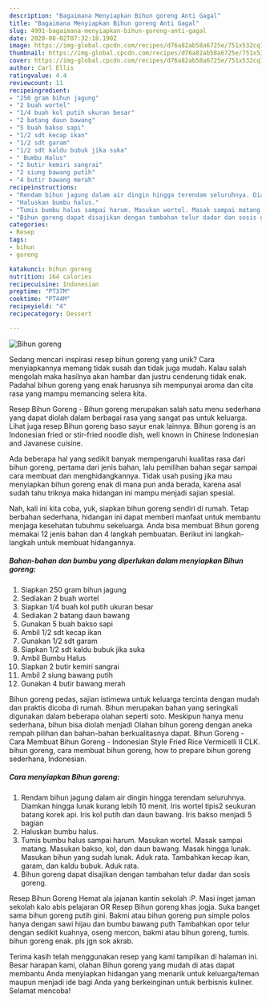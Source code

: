 ```yaml
---
description: "Bagaimana Menyiapkan Bihun goreng Anti Gagal"
title: "Bagaimana Menyiapkan Bihun goreng Anti Gagal"
slug: 4991-bagaimana-menyiapkan-bihun-goreng-anti-gagal
date: 2020-08-02T07:32:18.190Z
image: https://img-global.cpcdn.com/recipes/d76a82ab58a6725e/751x532cq70/bihun-goreng-foto-resep-utama.jpg
thumbnail: https://img-global.cpcdn.com/recipes/d76a82ab58a6725e/751x532cq70/bihun-goreng-foto-resep-utama.jpg
cover: https://img-global.cpcdn.com/recipes/d76a82ab58a6725e/751x532cq70/bihun-goreng-foto-resep-utama.jpg
author: Carl Ellis
ratingvalue: 4.4
reviewcount: 11
recipeingredient:
- "250 gram bihun jagung"
- "2 buah wortel"
- "1/4 buah kol putih ukuran besar"
- "2 batang daun bawang"
- "5 buah bakso sapi"
- "1/2 sdt kecap ikan"
- "1/2 sdt garam"
- "1/2 sdt kaldu bubuk jika suka"
- " Bumbu Halus"
- "2 butir kemiri sangrai"
- "2 siung bawang putih"
- "4 butir bawang merah"
recipeinstructions:
- "Rendam bihun jagung dalam air dingin hingga terendam seluruhnya. Diamkan hingga lunak kurang lebih 10 menit. Iris wortel tipis2 seukuran batang korek api. Iris kol putih dan daun bawang. Iris bakso menjadi 5 bagian"
- "Haluskan bumbu halus."
- "Tumis bumbu halus sampai harum. Masukan wortel. Masak sampai matang. Masukan bakso, kol, dan daun bawang. Masak hingga lunak. Masukan bihun yang sudah lunak. Aduk rata. Tambahkan kecap ikan, garam, dan kaldu bubuk. Aduk rata."
- "Bihun goreng dapat disajikan dengan tambahan telur dadar dan sosis goreng."
categories:
- Resep
tags:
- bihun
- goreng

katakunci: bihun goreng 
nutrition: 164 calories
recipecuisine: Indonesian
preptime: "PT37M"
cooktime: "PT44M"
recipeyield: "4"
recipecategory: Dessert

---
```



![Bihun goreng](https://img-global.cpcdn.com/recipes/d76a82ab58a6725e/751x532cq70/bihun-goreng-foto-resep-utama.jpg)

Sedang mencari inspirasi resep bihun goreng yang unik? Cara menyiapkannya memang tidak susah dan tidak juga mudah. Kalau salah mengolah maka hasilnya akan hambar dan justru cenderung tidak enak. Padahal bihun goreng yang enak harusnya sih mempunyai aroma dan cita rasa yang mampu memancing selera kita.

Resep Bihun Goreng - Bihun goreng merupakan salah satu menu sederhana yang dapat diolah dalam berbagai rasa yang sangat pas untuk keluarga. Lihat juga resep Bihun goreng baso sayur enak lainnya. Bihun goreng is an Indonesian fried or stir-fried noodle dish, well known in Chinese Indonesian and Javanese cuisine.

Ada beberapa hal yang sedikit banyak mempengaruhi kualitas rasa dari bihun goreng, pertama dari jenis bahan, lalu pemilihan bahan segar sampai cara membuat dan menghidangkannya. Tidak usah pusing jika mau menyiapkan bihun goreng enak di mana pun anda berada, karena asal sudah tahu triknya maka hidangan ini mampu menjadi sajian spesial.


Nah, kali ini kita coba, yuk, siapkan bihun goreng sendiri di rumah. Tetap berbahan sederhana, hidangan ini dapat memberi manfaat untuk membantu menjaga kesehatan tubuhmu sekeluarga. Anda bisa membuat Bihun goreng memakai 12 jenis bahan dan 4 langkah pembuatan. Berikut ini langkah-langkah untuk membuat hidangannya.

<!--inarticleads1-->

##### Bahan-bahan dan bumbu yang diperlukan dalam menyiapkan Bihun goreng:

1. Siapkan 250 gram bihun jagung
1. Sediakan 2 buah wortel
1. Siapkan 1/4 buah kol putih ukuran besar
1. Sediakan 2 batang daun bawang
1. Gunakan 5 buah bakso sapi
1. Ambil 1/2 sdt kecap ikan
1. Gunakan 1/2 sdt garam
1. Siapkan 1/2 sdt kaldu bubuk jika suka
1. Ambil  Bumbu Halus
1. Siapkan 2 butir kemiri sangrai
1. Ambil 2 siung bawang putih
1. Gunakan 4 butir bawang merah


Bihun goreng pedas, sajian istimewa untuk keluarga tercinta dengan mudah dan praktis dicoba di rumah. Bihun merupakan bahan yang seringkali digunakan dalam beberapa olahan seperti soto. Meskipun hanya menu sederhana, bihun bisa diolah menjadi Olahan bihun goreng dengan aneka rempah pilihan dan bahan-bahan berkualitasnya dapat. Bihun Goreng - Cara Membuat Bihun Goreng - Indonesian Style Fried Rice Vermicelli II CLK. bihun goreng, cara membuat bihun goreng, how to prepare bihun goreng sederhana, Indonesian. 

<!--inarticleads2-->

##### Cara menyiapkan Bihun goreng:

1. Rendam bihun jagung dalam air dingin hingga terendam seluruhnya. Diamkan hingga lunak kurang lebih 10 menit. Iris wortel tipis2 seukuran batang korek api. Iris kol putih dan daun bawang. Iris bakso menjadi 5 bagian
1. Haluskan bumbu halus.
1. Tumis bumbu halus sampai harum. Masukan wortel. Masak sampai matang. Masukan bakso, kol, dan daun bawang. Masak hingga lunak. Masukan bihun yang sudah lunak. Aduk rata. Tambahkan kecap ikan, garam, dan kaldu bubuk. Aduk rata.
1. Bihun goreng dapat disajikan dengan tambahan telur dadar dan sosis goreng.


Resep Bihun Goreng Hemat ala jajanan kantin sekolah :P. Masi inget jaman sekolah kalo abis pelajaran OR Resep Bihun goreng khas jogja. Suka banget sama bihun goreng putih gini. Bakmi atau bihun goreng pun simple polos hanya dengan sawi hijau dan bumbu bawang puth Tambahkan opor telur dengan sedikit kuahnya, oseng mercon, bakmi atau bihun goreng, tumis. bihun goreng enak. pls jgn sok akrab. 

Terima kasih telah menggunakan resep yang kami tampilkan di halaman ini. Besar harapan kami, olahan Bihun goreng yang mudah di atas dapat membantu Anda menyiapkan hidangan yang menarik untuk keluarga/teman maupun menjadi ide bagi Anda yang berkeinginan untuk berbisnis kuliner. Selamat mencoba!
